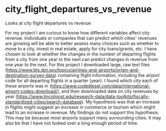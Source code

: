# city_flight_departures_vs_revenue
Looks at city flight departures vs revenue

For my project I am curious to know how different variables affect city revenue. Individuals or companies that can predict which cities' revenues are growing will be able to better assess many choices such as whether to move to a city, invest in real estate, apply for city loans/grants, etc. I have chosen to look at whether the changes in the number of departing flights from a city from one year to the next can predict changes in revenue from one year to the next. For this project I downloaded large, raw text files (https://www.bts.dot.gov/topics/airlines-and-airports/origin-and-destination-survey-data) containing flight information, including the airport code for all departing flights in a quarter (year). I found which city each of these airports was in (https://www.codediesel.com/data/international-airport-codes-download/), and then downloaded data on city revenues by year (https://www.lincolninst.edu/research-data/data-toolkits/fiscally-standardized-cities/search-database). My hypothesis was that an increase in flights might suggest an increase in commerce or tourism which might lead to an increase in revenue. My findings do not support this hypothesis. This may be because most airports support many surrounding cities. It may also be that I have not looked over a long enough period of time.

